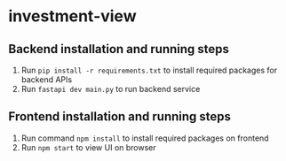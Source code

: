 # investment-view

## Backend installation and running steps
1. Run `pip install -r requirements.txt` to install required packages for backend APIs
2. Run `fastapi dev main.py` to run backend service

## Frontend installation and running steps
1. Run command `npm install` to install required packages on frontend
2. Run `npm start` to view UI on browser
